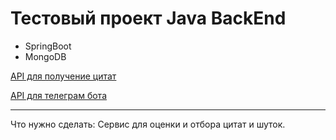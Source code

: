 # Тестовый проект Java BackEnd

- SpringBoot
- MongoDB

[API для получение цитат](http://umorili.herokuapp.com/api)

[API для телеграм бота](https://github.com/rubenlagus/TelegramBots)


---

Что нужно сделать: Сервис для оценки и отбора цитат и шуток. 